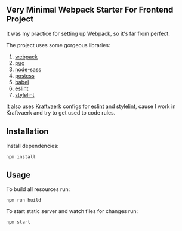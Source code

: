 ## Very Minimal Webpack Starter For Frontend Project

It was my practice for setting up Webpack, so it's far from perfect.

The project uses some gorgeous libraries:

1. [webpack](https://github.com/webpack/webpack)
2. [pug](https://github.com/pugjs/pug)
4. [node-sass](https://github.com/sass/node-sass)
5. [postcss](https://github.com/postcss/postcss)
6. [babel](https://github.com/babel/babel)
7. [eslint](https://github.com/eslint/eslint)
8. [stylelint](https://github.com/stylelint/stylelint)

It also uses [Kraftvaerk](https://github.com/kraftvaerk) configs for [eslint](https://github.com/kraftvaerk/eslint-config-kraftvaerk) and [stylelint](https://github.com/kraftvaerk/stylelint-config-kraftvaerk), cause I work in Kraftvaerk and try to get used to code rules.

## Installation

Install dependencies:

```
npm install
```

## Usage

To build all resources run:

```
npm run build
```

To start static server and watch files for changes run:

```
npm start
```
